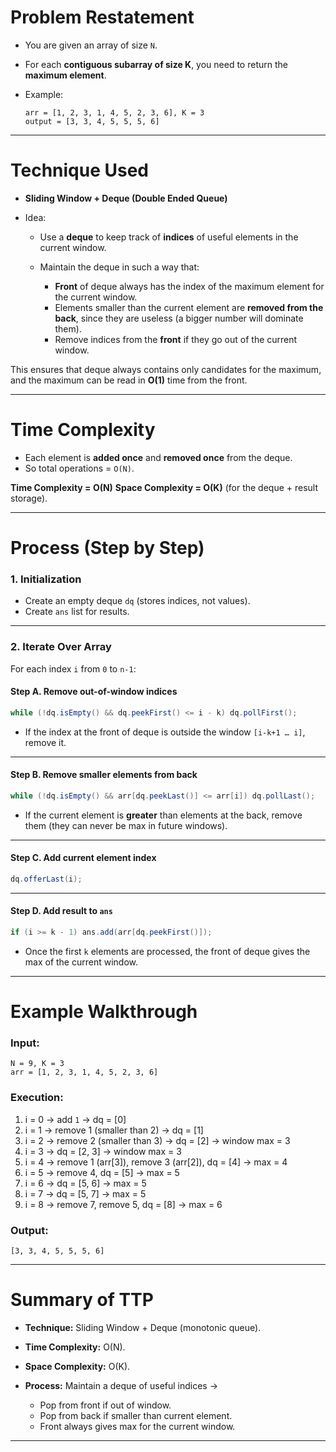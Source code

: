 # Problem Restatement

* You are given an array of size `N`.
* For each **contiguous subarray of size K**, you need to return the **maximum element**.
* Example:

  ```
  arr = [1, 2, 3, 1, 4, 5, 2, 3, 6], K = 3
  output = [3, 3, 4, 5, 5, 5, 6]
  ```

---

# Technique Used

* **Sliding Window + Deque (Double Ended Queue)**
* Idea:

  * Use a **deque** to keep track of **indices** of useful elements in the current window.
  * Maintain the deque in such a way that:

    * **Front** of deque always has the index of the maximum element for the current window.
    * Elements smaller than the current element are **removed from the back**, since they are useless (a bigger number will dominate them).
    * Remove indices from the **front** if they go out of the current window.

This ensures that deque always contains only candidates for the maximum, and the maximum can be read in **O(1)** time from the front.

---

# Time Complexity

* Each element is **added once** and **removed once** from the deque.
* So total operations = `O(N)`.

**Time Complexity = O(N)**
**Space Complexity = O(K)** (for the deque + result storage).

---

# Process (Step by Step)

### **1. Initialization**

* Create an empty deque `dq` (stores indices, not values).
* Create `ans` list for results.

---

### **2. Iterate Over Array**

For each index `i` from `0` to `n-1`:

#### Step A. Remove out-of-window indices

```java
while (!dq.isEmpty() && dq.peekFirst() <= i - k) dq.pollFirst();
```

* If the index at the front of deque is outside the window `[i-k+1 … i]`, remove it.

---

#### Step B. Remove smaller elements from back

```java
while (!dq.isEmpty() && arr[dq.peekLast()] <= arr[i]) dq.pollLast();
```

* If the current element is **greater** than elements at the back, remove them (they can never be max in future windows).

---

#### Step C. Add current element index

```java
dq.offerLast(i);
```

---

#### Step D. Add result to `ans`

```java
if (i >= k - 1) ans.add(arr[dq.peekFirst()]);
```

* Once the first `k` elements are processed, the front of deque gives the max of the current window.

---

# Example Walkthrough

### Input:

```
N = 9, K = 3
arr = [1, 2, 3, 1, 4, 5, 2, 3, 6]
```

### Execution:

1. i = 0 → add `1` → dq = \[0]
2. i = 1 → remove 1 (smaller than 2) → dq = \[1]
3. i = 2 → remove 2 (smaller than 3) → dq = \[2] → window max = 3
4. i = 3 → dq = \[2, 3] → window max = 3
5. i = 4 → remove 1 (arr\[3]), remove 3 (arr\[2]), dq = \[4] → max = 4
6. i = 5 → remove 4, dq = \[5] → max = 5
7. i = 6 → dq = \[5, 6] → max = 5
8. i = 7 → dq = \[5, 7] → max = 5
9. i = 8 → remove 7, remove 5, dq = \[8] → max = 6

### Output:

```
[3, 3, 4, 5, 5, 5, 6]
```

---

# Summary of TTP

* **Technique:** Sliding Window + Deque (monotonic queue).
* **Time Complexity:** O(N).
* **Space Complexity:** O(K).
* **Process:** Maintain a deque of useful indices →

  * Pop from front if out of window.
  * Pop from back if smaller than current element.
  * Front always gives max for the current window.

---
